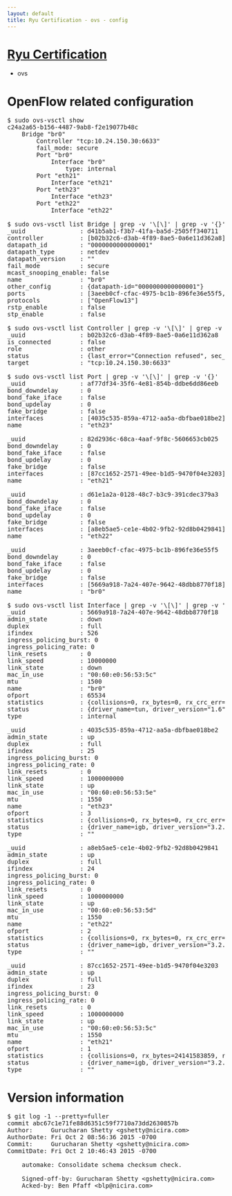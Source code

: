 ```yaml
---
layout: default
title: Ryu Certification - ovs - config
---
```

# [Ryu Certification](http://osrg.github.io/ryu/certification.html)
* ovs 

# OpenFlow related configuration
<pre>
$ sudo ovs-vsctl show
c24a2a65-b156-4487-9ab8-f2e19077b48c
    Bridge "br0"
        Controller "tcp:10.24.150.30:6633"
        fail_mode: secure
        Port "br0"
            Interface "br0"
                type: internal
        Port "eth21"
            Interface "eth21"
        Port "eth23"
            Interface "eth23"
        Port "eth22"
            Interface "eth22"

$ sudo ovs-vsctl list Bridge | grep -v '\[\]' | grep -v '{}'
_uuid               : d41b5ab1-f3b7-41fa-ba5d-2505ff340711
controller          : [b02b32c6-d3ab-4f89-8ae5-0a6e11d362a8]
datapath_id         : "0000000000000001"
datapath_type       : netdev
datapath_version    : "<built-in>"
fail_mode           : secure
mcast_snooping_enable: false
name                : "br0"
other_config        : {datapath-id="0000000000000001"}
ports               : [3aeeb0cf-cfac-4975-bc1b-896fe36e55f5, 82d2936c-68ca-4aaf-9f8c-5606653cb025, af77df34-35f6-4e81-854b-ddbe6dd86eeb, d61e1a2a-0128-48c7-b3c9-391cdec379a3]
protocols           : ["OpenFlow13"]
rstp_enable         : false
stp_enable          : false

$ sudo ovs-vsctl list Controller | grep -v '\[\]' | grep -v '{}'
_uuid               : b02b32c6-d3ab-4f89-8ae5-0a6e11d362a8
is_connected        : false
role                : other
status              : {last_error="Connection refused", sec_since_connect="762", sec_since_disconnect="0", state=BACKOFF}
target              : "tcp:10.24.150.30:6633"

$ sudo ovs-vsctl list Port | grep -v '\[\]' | grep -v '{}'
_uuid               : af77df34-35f6-4e81-854b-ddbe6dd86eeb
bond_downdelay      : 0
bond_fake_iface     : false
bond_updelay        : 0
fake_bridge         : false
interfaces          : [4035c535-859a-4712-aa5a-dbfbae018be2]
name                : "eth23"

_uuid               : 82d2936c-68ca-4aaf-9f8c-5606653cb025
bond_downdelay      : 0
bond_fake_iface     : false
bond_updelay        : 0
fake_bridge         : false
interfaces          : [87cc1652-2571-49ee-b1d5-9470f04e3203]
name                : "eth21"

_uuid               : d61e1a2a-0128-48c7-b3c9-391cdec379a3
bond_downdelay      : 0
bond_fake_iface     : false
bond_updelay        : 0
fake_bridge         : false
interfaces          : [a8eb5ae5-ce1e-4b02-9fb2-92d8b0429841]
name                : "eth22"

_uuid               : 3aeeb0cf-cfac-4975-bc1b-896fe36e55f5
bond_downdelay      : 0
bond_fake_iface     : false
bond_updelay        : 0
fake_bridge         : false
interfaces          : [5669a918-7a24-407e-9642-48dbb8770f18]
name                : "br0"

$ sudo ovs-vsctl list Interface | grep -v '\[\]' | grep -v '{}'
_uuid               : 5669a918-7a24-407e-9642-48dbb8770f18
admin_state         : down
duplex              : full
ifindex             : 526
ingress_policing_burst: 0
ingress_policing_rate: 0
link_resets         : 0
link_speed          : 10000000
link_state          : down
mac_in_use          : "00:60:e0:56:53:5c"
mtu                 : 1500
name                : "br0"
ofport              : 65534
statistics          : {collisions=0, rx_bytes=0, rx_crc_err=0, rx_dropped=0, rx_errors=0, rx_frame_err=0, rx_over_err=0, rx_packets=0, tx_bytes=0, tx_dropped=0, tx_errors=0, tx_packets=0}
status              : {driver_name=tun, driver_version="1.6", firmware_version="N/A"}
type                : internal

_uuid               : 4035c535-859a-4712-aa5a-dbfbae018be2
admin_state         : up
duplex              : full
ifindex             : 25
ingress_policing_burst: 0
ingress_policing_rate: 0
link_resets         : 0
link_speed          : 1000000000
link_state          : up
mac_in_use          : "00:60:e0:56:53:5e"
mtu                 : 1550
name                : "eth23"
ofport              : 3
statistics          : {collisions=0, rx_bytes=0, rx_crc_err=0, rx_dropped=0, rx_errors=0, rx_frame_err=0, rx_over_err=0, rx_packets=0, tx_bytes=1264573500, tx_dropped=0, tx_errors=0, tx_packets=843049}
status              : {driver_name=igb, driver_version="3.2.10-k", firmware_version="2.10-9"}
type                : ""

_uuid               : a8eb5ae5-ce1e-4b02-9fb2-92d8b0429841
admin_state         : up
duplex              : full
ifindex             : 24
ingress_policing_burst: 0
ingress_policing_rate: 0
link_resets         : 0
link_speed          : 1000000000
link_state          : up
mac_in_use          : "00:60:e0:56:53:5d"
mtu                 : 1550
name                : "eth22"
ofport              : 2
statistics          : {collisions=0, rx_bytes=0, rx_crc_err=0, rx_dropped=0, rx_errors=0, rx_frame_err=0, rx_over_err=0, rx_packets=0, tx_bytes=18142024226, tx_dropped=0, tx_errors=0, tx_packets=12099491}
status              : {driver_name=igb, driver_version="3.2.10-k", firmware_version="2.10-9"}
type                : ""

_uuid               : 87cc1652-2571-49ee-b1d5-9470f04e3203
admin_state         : up
duplex              : full
ifindex             : 23
ingress_policing_burst: 0
ingress_policing_rate: 0
link_resets         : 0
link_speed          : 1000000000
link_state          : up
mac_in_use          : "00:60:e0:56:53:5c"
mtu                 : 1550
name                : "eth21"
ofport              : 1
statistics          : {collisions=0, rx_bytes=24141583859, rx_crc_err=0, rx_dropped=0, rx_errors=0, rx_frame_err=0, rx_over_err=0, rx_packets=16105020, tx_bytes=0, tx_dropped=0, tx_errors=0, tx_packets=0}
status              : {driver_name=igb, driver_version="3.2.10-k", firmware_version="2.10-9"}
type                : ""
</pre>

# Version information
<pre>
$ git log -1 --pretty=fuller
commit abc67c1e71fe88d6351c59f7710a73dd2630857b
Author:     Gurucharan Shetty &lt;gshetty@nicira.com&gt;
AuthorDate: Fri Oct 2 08:56:36 2015 -0700
Commit:     Gurucharan Shetty &lt;gshetty@nicira.com&gt;
CommitDate: Fri Oct 2 10:46:43 2015 -0700

    automake: Consolidate schema checksum check.
    
    Signed-off-by: Gurucharan Shetty &lt;gshetty@nicira.com&gt;
    Acked-by: Ben Pfaff &lt;blp@nicira.com&gt;
</pre>
